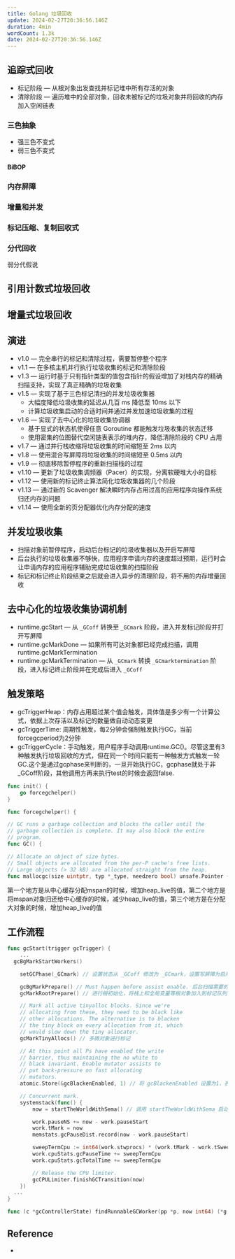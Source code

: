 ```yaml
---
title: Golang 垃圾回收
update: 2024-02-27T20:36:56.146Z
duration: 4min
wordCount: 1.3k
date: 2024-02-27T20:36:56.146Z
---
```


## 追踪式回收

- 标记阶段 — 从根对象出发查找并标记堆中所有存活的对象
- 清除阶段 — 遍历堆中的全部对象，回收未被标记的垃圾对象并将回收的内存加入空闲链表

### 三色抽象

- 强三色不变式
- 弱三色不变式

#### BiBOP

### 内存屏障

### 增量和并发

### 标记压缩、复制回收式

### 分代回收

弱分代假说

## 引用计数式垃圾回收

## 增量式垃圾回收

## 演进

- v1.0 — 完全串行的标记和清除过程，需要暂停整个程序
- v1.1 — 在多核主机并行执行垃圾收集的标记和清除阶段
- v1.3 — 运行时基于只有指针类型的值包含指针的假设增加了对栈内存的精确扫描支持，实现了真正精确的垃圾收集
- v1.5 — 实现了基于三色标记清扫的并发垃圾收集器
  - 大幅度降低垃圾收集的延迟从几百 ms 降低至 10ms 以下
  - 计算垃圾收集启动的合适时间并通过并发加速垃圾收集的过程
- v1.6 — 实现了去中心化的垃圾收集协调器
  - 基于显式的状态机使得任意 Goroutine 都能触发垃圾收集的状态迁移
  - 使用密集的位图替代空闲链表表示的堆内存，降低清除阶段的 CPU 占用
- v1.7 — 通过并行栈收缩将垃圾收集的时间缩短至 2ms 以内
- v1.8 — 使用混合写屏障将垃圾收集的时间缩短至 0.5ms 以内
- v1.9 — 彻底移除暂停程序的重新扫描栈的过程
- v1.10 — 更新了垃圾收集调频器（Pacer）的实现，分离软硬堆大小的目标
- v1.12 — 使用新的标记终止算法简化垃圾收集器的几个阶段
- v1.13 — 通过新的 Scavenger 解决瞬时内存占用过高的应用程序向操作系统归还内存的问题
- v1.14 — 使用全新的页分配器优化内存分配的速度

## 并发垃圾收集

- 扫描对象前暂停程序，启动后台标记的垃圾收集器以及开启写屏障
- 后台执行的垃圾收集器不够快，应用程序申请内存的速度超过预期，运行时会让申请内存的应用程序辅助完成垃圾收集的扫描阶段
- 标记和标记终止阶段结束之后就会进入异步的清理阶段，将不用的内存增量回收

## 去中心化的垃圾收集协调机制

- runtime.gcStart — 从 `_GCoff` 转换至 `_GCmark` 阶段，进入并发标记阶段并打开写屏障
- runtime.gcMarkDone — 如果所有可达对象都已经完成扫描，调用 runtime.gcMarkTermination
- runtime.gcMarkTermination — 从 `_GCmark` 转换 `_GCmarktermination` 阶段，进入标记终止阶段并在完成后进入 `_GCoff`

## 触发策略

- gcTriggerHeap：内存占用超过某个值会触发，具体值是多少有一个计算公式，依据上次存活以及标记的数量做自动动态变更
- gcTriggerTime: 周期性触发，每2分钟会强制触发执行GC，当前forcegcperiod为2分钟
- gcTriggerCycle：手动触发，用户程序手动调用runtime.GC()。尽管这里有3种触发执行垃圾回收的方式，但在同一个时间只能有一种触发方式触发一轮GC.这个是通过gcphase来判断的，一旦开始执行GC，gcphase就处于非_GCoff阶段，其他调用方再来执行test的时候会返回false.

```go
func init() {
	go forcegchelper()
}

func forcegchelper() {
```

```go
// GC runs a garbage collection and blocks the caller until the
// garbage collection is complete. It may also block the entire
// program.
func GC() {
```

```go
// Allocate an object of size bytes.
// Small objects are allocated from the per-P cache's free lists.
// Large objects (> 32 kB) are allocated straight from the heap.
func mallocgc(size uintptr, typ *_type, needzero bool) unsafe.Pointer {
```

第一个地方是从中心缓存分配mspan的时候，增加heap_live的值，第二个地方是将mspan对象归还给中心缓存的时候，减少heap_live的值，第三个地方是在分配大对象的时候，增加heap_live的值

## 工作流程

```go
func gcStart(trigger gcTrigger) {
	...
  gcBgMarkStartWorkers()

	setGCPhase(_GCmark) // 设置状态从 _GCoff 修改为 _GCmark，设置写屏障为启用状态

	gcBgMarkPrepare() // Must happen before assist enable. 后台扫描需要的状态的初始化
	gcMarkRootPrepare() // 进行根初始化，将栈上和全局变量等根对象加入到标记队列

	// Mark all active tinyalloc blocks. Since we're
	// allocating from these, they need to be black like
	// other allocations. The alternative is to blacken
	// the tiny block on every allocation from it, which
	// would slow down the tiny allocator.
	gcMarkTinyAllocs() // 多微对象进行标记

	// At this point all Ps have enabled the write
	// barrier, thus maintaining the no white to
	// black invariant. Enable mutator assists to
	// put back-pressure on fast allocating
	// mutators.
	atomic.Store(&gcBlackenEnabled, 1) // 将 gcBlackenEnabled 设置为1，表示用户程序和标记任务可以将对象进行涂黑操作了

	// Concurrent mark.
	systemstack(func() {
		now = startTheWorldWithSema() // 调用 startTheWorldWithSema 启动 goroutine 的执行，这个时候用户程序可以运行了，后台任务也会开始标记堆中的对象

		work.pauseNS += now - work.pauseStart
		work.tMark = now
		memstats.gcPauseDist.record(now - work.pauseStart)

		sweepTermCpu := int64(work.stwprocs) * (work.tMark - work.tSweepTerm)
		work.cpuStats.gcPauseTime += sweepTermCpu
		work.cpuStats.gcTotalTime += sweepTermCpu

		// Release the CPU limiter.
		gcCPULimiter.finishGCTransition(now)
	})
  ...
}
```

```go
func (c *gcControllerState) findRunnableGCWorker(pp *p, now int64) (*g, int64) {
```

## Reference

- [](https://cloud.tencent.com/developer/article/2072910)
